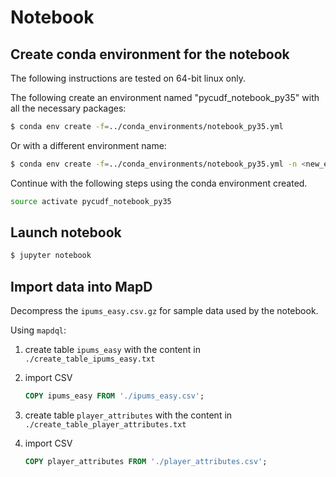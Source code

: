 # Notebook

## Create conda environment for the notebook

The following instructions are tested on 64-bit linux only.

The following create an environment named "pycudf_notebook_py35" with all the necessary packages:

```bash
$ conda env create -f=../conda_environments/notebook_py35.yml
```

Or with a different environment name:


```bash
$ conda env create -f=../conda_environments/notebook_py35.yml -n <new_env_name>
```

Continue with the following steps using the conda environment
created.

```bash
source activate pycudf_notebook_py35
```

## Launch notebook


```bash
$ jupyter notebook
```


## Import data into MapD

Decompress the `ipums_easy.csv.gz` for sample data used by the notebook.

Using `mapdql`:

1. create table `ipums_easy` with the content in
   `./create_table_ipums_easy.txt`

2. import CSV

    ```SQL
    COPY ipums_easy FROM './ipums_easy.csv';
    ```
3. create table `player_attributes` with the content in
   `./create_table_player_attributes.txt`

4. import CSV

    ```SQL
    COPY player_attributes FROM './player_attributes.csv';
    ```
